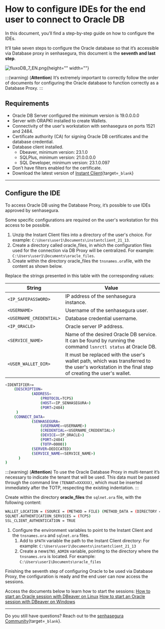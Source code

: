 # How to configure IDEs for the end user to connect to Oracle DB

In this document, you’ll find a step-by-step guide on how to configure the IDEs.

It’ll take seven steps to configure the Oracle database so that it’s accessible via Database proxy in senhasegura, this document is the **seventh and last step**.

![fluxoDB_7_EN.png](https://cdn.document360.io/5a1d58df-64ce-42a2-8b23-688477d32f33/Images/Documentation/fluxoDB_7_EN.png){height="" width=""}

:::(warning) (**Attention**)
It’s extremely important to correctly follow the order of documents for configuring the Oracle database to function correctly as a Database Proxy.
:::

## Requirements

* Oracle DB Server configured the minimum version is 19.0.0.0.0
* Server with ORAPKI installed to create Wallets.
* Connectivity of the user's workstation with senhasegura on ports 1521 and 2484.
* Certificate authority  (CA) for signing Oracle DB certificates and the database credential.
* Database client installed.
    * Dbeaver, minimum version: 23.1.0
    * SQLPlus, minimum version: 21.0.0.0.0
    * SQL Developer, minimum version: 23.1.0.097
* Don’t have filters enabled for the certificate.
* Download the latest version of [Instant Client](https://www.oracle.com/br/database/technologies/instant-client/downloads.html){target=`_blank`}

---
## Configure the IDE
To access Oracle DB using the Database Proxy, it’s possible to use IDEs approved by senhasegura.

Some specific configurations are required on the user's workstation for this access to be possible.

1. Unzip the Instant Client files into a directory of the user's choice. For example: `C:\Users\user1\Documents\instantclient_21_13`.
2. Create a directory called oracle_files, in which the configuration files used for the connection via DB Proxy will be centralized. For example: `C:\Users\user1\Documents\oracle_files`.
3. Create within the directory oracle_files the `tnsnames.ora`file, with the content as shown below.

Replace the strings presented in this table with the corresponding values:

**String**|**Value**
---|---
`<IP_SAFEPASSWORD>`|IP address of the senhasegura instance.
`<USERNAME>`|Username of the senhasegura user.
`<USERNAME_CREDENTIAL>`|Database credential username.
`<IP_ORACLE>`|Oracle server IP address.
`<SERVICE_NAME>`|Name of the desired Oracle DB service. It can be found by running the command `lsnrctl status` at Oracle DB.
`<USER_WALLET_DIR>`|It must be replaced with the user's wallet path, which was transferred to the user's workstation in the final step of creating the user's wallet.

```bash
<IDENTIFIER>=
    (DESCRIPTION=
            (ADDRESS=
                (PROTOCOL=TCPS)
                (HOST=<IP_SENHASEGURA>)
                (PORT=2484)
     )
    (CONNECT_DATA=
            (SENHASEGURA=
                (USERNAME=<USERNAME>)
                (CREDENTIAL=<USERNAME_CREDENTIAL>)
                (DEVICE=<IP_ORACLE>)
                (PORT=2484)
                (TOTP=0000))
            (SERVER=DEDICATED)
            (SERVICE_NAME=<SERVICE_NAME>)
      )
)
```
:::(warning) (**Attention**)
To use the Oracle Database Proxy in multi-tenant it’s necessary to indicate the tenant that will be used. This data must be passed through the command line `(TENANT=XXXXXX)`, which must be inserted immediately after the TOTP, respecting the existing indentation.
:::

Create within the directory **oracle_files** the `sqlnet.ora` file, with the following content:

```bash
WALLET_LOCATION = (SOURCE = (METHOD = FILE) (METHOD_DATA = (DIRECTORY = <USER_WALLET_DIR>)))
SQLNET.AUTHENTICATION_SERVICES = (TCPS)
SSL_CLIENT_AUTHENTICATION = TRUE
```

1. Configure the environment variables to point to the Instant Client and the `tnsnames.ora` and `sqlnet.ora` files.
    1. Add to `$PATH` variable the path to the Instant Client directory: For example: `C:\Users\user1\Documents\instantclient_21_13`
    2. Create a new`$TNS_ADMIN` variable, pointing to the directory where the `tnsnames.ora` is located. For example: `C:\Users\user1\Documents\oracle_files`


Finishing the seventh step of configuring Oracle to be used via Database Proxy, the configuration is ready and the end user can now access the sessions.

Access the documents below to learn how to start the sessions:
[How to start an Oracle session with DBeaver on Linux](/v4/docs/pam-session-how-to-start-a-database-proxy-oracle-session-with-dbeaver-on-linux)
[How to start an Oracle session with DBeaver on Windows](/v4/docs/pam-session-how-to-start-a-database-proxy-oracle-session-with-dbeaver-on-windows)

---
Do you still have questions? Reach out to the [senhasegura Community](https://community.senhasegura.io/){target=`_blank`}.